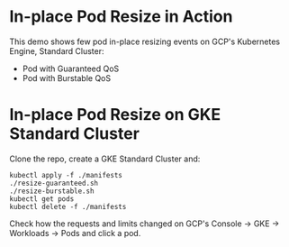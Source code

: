 # In-place Pod Resize in Action

This demo shows few pod in-place resizing events on GCP's Kubernetes Engine, Standard Cluster:
* Pod with Guaranteed QoS
* Pod with Burstable QoS

# In-place Pod Resize on GKE Standard Cluster
Clone the repo, create a GKE Standard Cluster and:

```
kubectl apply -f ./manifests
./resize-guaranteed.sh
./resize-burstable.sh
kubectl get pods
kubectl delete -f ./manifests
```

Check how the requests and limits changed on GCP's Console -> GKE -> Workloads -> Pods and click a pod.
